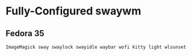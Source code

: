 # Fully-Configured swaywm

## Fedora 35

`ImageMagick sway swaylock swayidle waybar wofi kitty light wlsunset`


